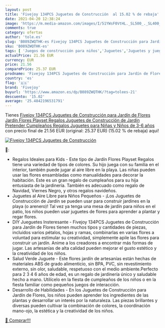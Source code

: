 ```yaml
---
layout: post
title: 'Fivejoy 134PCS Juguetes de Construcción  al 15.02 % de rebaja'
date: 2021-04-20 12:38:24
image: 'https://m.media-amazon.com/images/I/51YWsF0VtHL._SL500_._SL400_.jpg'
comments: true
category: ofertas
author: 'tole.es'
slug: 'B089ZWQTHK-es Fivejoy 134PCS Juguetes de Construcción para Jardín de...'
sku: 'B089ZWQTHK-es'
tags: [ 'Juegos de construcción para niños','Juguetes','Juguetes y juegos','fivejoy','juguetes', ]
actualPrice: 21.56 EUR
currency: EUR
price: 21.56
comparePrice: 25.37 EUR
prodname: 'Fivejoy 134PCS Juguetes de Construcción para Jardín de Flores  Jardín Flores Playset Regalos  Juguetes de Construcción de Jardín Pretender Cumpleaños Regalos Juguetes para Niñas y Niños de 3-6 años'
country: 'es'
flag: '🇪🇸'
brand: 'Fivejoy'
buyurl: 'https://www.amazon.es/dp/B089ZWQTHK/?tag=tolees-21'
descuento: '15.02'
average: '25.4842196531791'
---
```


Tienes [Fivejoy 134PCS Juguetes de Construcción para Jardín de Flores  Jardín Flores Playset Regalos  Juguetes de Construcción de Jardín Pretender Cumpleaños Regalos Juguetes para Niñas y Niños de 3-6 años](https://www.amazon.es/dp/B089ZWQTHK/?tag=tolees-21) con precio final de  21.56 EUR (original: 25.37 EUR) (15.02 %  de rebaja) aqui!

[![Fivejoy 134PCS Juguetes de Construcción ](https://m.media-amazon.com/images/I/51YWsF0VtHL._SL500_._SL400_.jpg)](https://www.amazon.es/dp/B089ZWQTHK/?tag=tolees-21)

🔎:

- Regalos Ideales para Kids - Este tipo de Jardín Flores Playset Regalos tiene una variedad de tipos de colores. Su hijo juega con su familia en el interior, también puede jugar al aire libre en la playa. Las niñas pueden usar las flores ensambladas como manualidades para decorar la habitación. Este es un gran regalo de cumpleaños para su hija entusiasta de la jardinería. También es adecuado como regalo de Navidad, Viernes Negro, y otros regalos navideños.
- Juguetes al Aire Libre para Niños Pequeños - ¡Los Juguetes de Construcción de Jardín se pueden usar para construir jardines en la playa (o arenero)! Tal vez ya tenga una mesa de jardín para niños en el patio, los niños pueden usar juguetes de flores para aprender a plantar y regar flores.
- DIY Jueguetes Insteresante - Fivejoy 134PCS Juguetes de Construcción para Jardín de Flores tienen muchos tipos y cantidades de piezas, incluidos varios pétalos, hojas y ramas, combinarlas en varias flores a voluntad para estimular su creatividad, simplemente apile las flores para construir un jardín. Anime a los creadores a encontrar más formas de jugar. Las artesanías de alta calidad pueden mejorar el gusto estético y la creatividad de los niños.
- Salud Verde Juguete - Este flores jardín de artesanías están hechas de materiales ABS de grado alimenticio, sin BPA, PVC, sin revestimiento externo, sin olor, saludable, respetuoso con el medio ambiente.Perfecto para 2 3 4 6 años de edad, es un regalo de jardinería único y saludable hecho a mano. Utilícelo en la fiesta de cumpleaños de los niños o en la fiesta familiar como pequeños juegos de interacción.
- Desarrollo de Habilidades - En los Juguetes de Construcción para Jardín de Flores, los niños pueden aprender los ingredientes de las plantas y desarrollar un interés por la naturaleza. Las piezas brillantes y diversas pueden cultivar la combinación de colores, la coordinación mano-ojo, la estética y la creatividad de los niños.

[🛒 Comprar!!!](https://www.amazon.es/dp/B089ZWQTHK/?tag=tolees-21)
